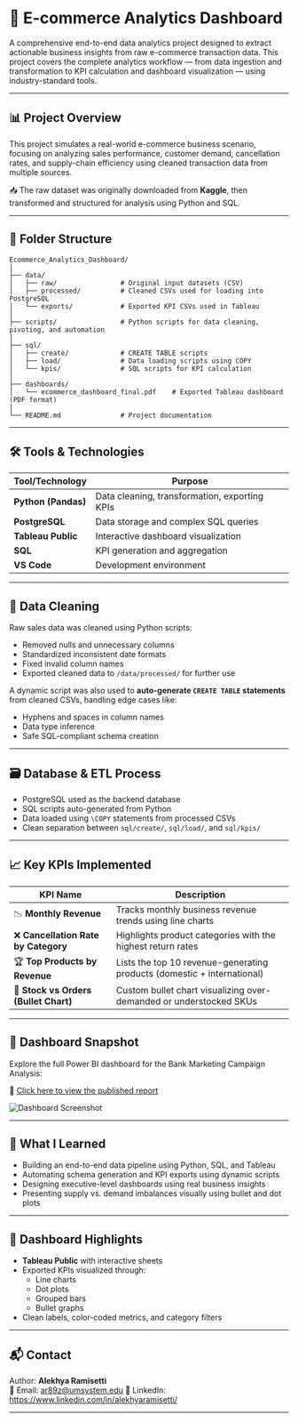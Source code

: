 
# 🛒 E-commerce Analytics Dashboard

A comprehensive end-to-end data analytics project designed to extract actionable business insights from raw e-commerce transaction data. This project covers the complete analytics workflow — from data ingestion and transformation to KPI calculation and dashboard visualization — using industry-standard tools.

---

## 📊 Project Overview

This project simulates a real-world e-commerce business scenario, focusing on analyzing sales performance, customer demand, cancellation rates, and supply-chain efficiency using cleaned transaction data from multiple sources.

📥 The raw dataset was originally downloaded from **Kaggle**, then transformed and structured for analysis using Python and SQL.

---

## 📁 Folder Structure

```
Ecommerce_Analytics_Dashboard/
│
├── data/
│   ├── raw/                # Original input datasets (CSV)
│   ├── processed/          # Cleaned CSVs used for loading into PostgreSQL
│   └── exports/            # Exported KPI CSVs used in Tableau
│
├── scripts/                # Python scripts for data cleaning, pivoting, and automation
│
├── sql/
│   ├── create/             # CREATE TABLE scripts
│   ├── load/               # Data loading scripts using COPY
│   └── kpis/               # SQL scripts for KPI calculation
│
├── dashboards/
│   └── ecommerce_dashboard_final.pdf    # Exported Tableau dashboard (PDF format)
│
└── README.md               # Project documentation
```

---

## 🛠️ Tools & Technologies

| Tool/Technology  | Purpose                            |
|------------------|-------------------------------------|
| **Python (Pandas)**     | Data cleaning, transformation, exporting KPIs |
| **PostgreSQL**          | Data storage and complex SQL queries |
| **Tableau Public**      | Interactive dashboard visualization |
| **SQL**                 | KPI generation and aggregation |
| **VS Code**             | Development environment |

---

## 🧹 Data Cleaning

Raw sales data was cleaned using Python scripts:
- Removed nulls and unnecessary columns
- Standardized inconsistent date formats
- Fixed invalid column names
- Exported cleaned data to `/data/processed/` for further use

A dynamic script was also used to **auto-generate `CREATE TABLE` statements** from cleaned CSVs, handling edge cases like:
- Hyphens and spaces in column names
- Data type inference
- Safe SQL-compliant schema creation

---

## 🗃️ Database & ETL Process

- PostgreSQL used as the backend database
- SQL scripts auto-generated from Python
- Data loaded using `\COPY` statements from processed CSVs
- Clean separation between `sql/create/`, `sql/load/`, and `sql/kpis/`

---

## 📈 Key KPIs Implemented

| KPI Name                  | Description                                                                 |
|---------------------------|-----------------------------------------------------------------------------|
| 📉 **Monthly Revenue**          | Tracks monthly business revenue trends using line charts                    |
| ❌ **Cancellation Rate by Category** | Highlights product categories with the highest return rates              |
| 🏆 **Top Products by Revenue**     | Lists the top 10 revenue-generating products (domestic + international) |
| 🎯 **Stock vs Orders (Bullet Chart)** | Custom bullet chart visualizing over-demanded or understocked SKUs      |

---
## 📌 Dashboard Snapshot

Explore the full Power BI dashboard for the Bank Marketing Campaign Analysis:

🔗 [Click here to view the published report](https://public.tableau.com/views/ecommerce_analytics_dashboard/Dashboard1?:language=en-US&:sid=&:redirect=auth&:display_count=n&:origin=viz_share_link)


![Dashboard Screenshot](dashboard1.png)

---

## 🧠 What I Learned

- Building an end-to-end data pipeline using Python, SQL, and Tableau
- Automating schema generation and KPI exports using dynamic scripts
- Designing executive-level dashboards using real business insights
- Presenting supply vs. demand imbalances visually using bullet and dot plots

---


## 🧩 Dashboard Highlights

- **Tableau Public** with interactive sheets
- Exported KPIs visualized through:
  - Line charts
  - Dot plots
  - Grouped bars
  - Bullet graphs
- Clean labels, color-coded metrics, and category filters

---

## 📬 Contact

Author: **Alekhya Ramisetti**  
📧 Email: ar89z@umsystem.edu 
🔗 LinkedIn: https://www.linkedin.com/in/alekhyaramisetti/

---
